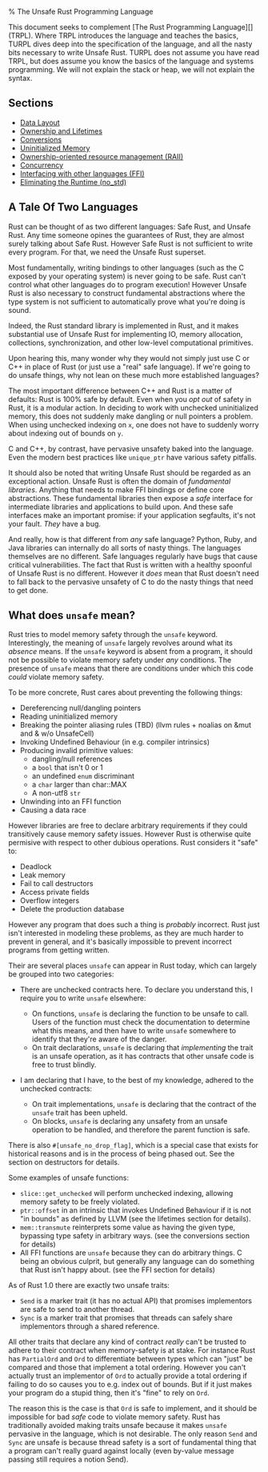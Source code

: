 % The Unsafe Rust Programming Language

This document seeks to complement [The Rust Programming Language][] (TRPL).
Where TRPL introduces the language and teaches the basics, TURPL dives deep into
the specification of the language, and all the nasty bits necessary to write
Unsafe Rust. TURPL does not assume you have read TRPL, but does assume you know
the basics of the language and systems programming. We will not explain the
stack or heap, we will not explain the syntax.

## Sections

* [Data Layout](data.html)
* [Ownership and Lifetimes](lifetimes.html)
* [Conversions](conversions.html)
* [Uninitialized Memory](uninitialized.html)
* [Ownership-oriented resource management (RAII)](raii.html)
* [Concurrency](concurrency.html)
* [Interfacing with other languages (FFI)](ffi.html)
* [Eliminating the Runtime (no_std)](no_std.html)

## A Tale Of Two Languages

Rust can be thought of as two different languages: Safe Rust, and Unsafe Rust.
Any time someone opines the guarantees of Rust, they are almost surely talking about
Safe Rust. However Safe Rust is not sufficient to write every program. For that,
we need the Unsafe Rust superset.

Most fundamentally, writing bindings to other languages
(such as the C exposed by your operating system) is never going to be safe. Rust
can't control what other languages do to program execution! However Unsafe Rust is
also necessary to construct fundamental abstractions where the type system is not
sufficient to automatically prove what you're doing is sound.

Indeed, the Rust standard library is implemented in Rust, and it makes substantial
use of Unsafe Rust for implementing IO, memory allocation, collections,
synchronization, and other low-level computational primitives.

Upon hearing this, many wonder why they would not simply just use C or C++ in place of
Rust (or just use a "real" safe language). If we're going to do unsafe things, why not
lean on these much more established languages?

The most important difference between C++ and Rust is a matter of defaults:
Rust is 100% safe by default. Even when you *opt out* of safety in Rust, it is a modular
action. In deciding to work with unchecked uninitialized memory, this does not
suddenly make dangling or null pointers a problem. When using unchecked indexing on `x`,
one does not have to suddenly worry about indexing out of bounds on `y`.

C and C++, by contrast, have pervasive unsafety baked into the language. Even the
modern best practices like `unique_ptr` have various safety pitfalls.

It should also be noted that writing Unsafe Rust should be regarded as an exceptional
action. Unsafe Rust is often the domain of *fundamental libraries*. Anything that needs
to make FFI bindings or define core abstractions. These fundamental libraries then expose
a *safe* interface for intermediate libraries and applications to build upon. And these
safe interfaces make an important promise: if your application segfaults, it's not your
fault. *They* have a bug.

And really, how is that different from *any* safe language? Python, Ruby, and Java libraries
can internally do all sorts of nasty things. The languages themselves are no
different. Safe languages regularly have bugs that cause critical vulnerabilities.
The fact that Rust is written with a healthy spoonful of Unsafe Rust is no different.
However it *does* mean that Rust doesn't need to fall back to the pervasive unsafety of
C to do the nasty things that need to get done.

## What does `unsafe` mean?

Rust tries to model memory safety through the `unsafe` keyword. Interestingly,
the meaning of `unsafe` largely revolves around what
its *absence* means. If the `unsafe` keyword is absent from a program, it should
not be possible to violate memory safety under *any* conditions. The presence
of `unsafe` means that there are conditions under which this code *could*
violate memory safety.

To be more concrete, Rust cares about preventing the following things:

* Dereferencing null/dangling pointers
* Reading uninitialized memory
* Breaking the pointer aliasing rules (TBD) (llvm rules + noalias on &mut and & w/o UnsafeCell)
* Invoking Undefined Behaviour (in e.g. compiler intrinsics)
* Producing invalid primitive values:
	* dangling/null references
	* a `bool` that isn't 0 or 1
	* an undefined `enum` discriminant
	* a `char` larger than char::MAX
	* A non-utf8 `str`
* Unwinding into an FFI function
* Causing a data race

However libraries are free to declare arbitrary requirements if they could transitively
cause memory safety issues. However Rust is otherwise quite permisive with respect to
other dubious operations. Rust considers it "safe" to:

* Deadlock
* Leak memory
* Fail to call destructors
* Access private fields
* Overflow integers
* Delete the production database

However any program that does such a thing is *probably* incorrect. Rust just isn't
interested in modeling these problems, as they are much harder to prevent in general,
and it's basically impossible to prevent incorrect programs from getting written.

Their are several places `unsafe` can appear in Rust today, which can largely be
grouped into two categories:

* There are unchecked contracts here. To declare you understand this, I require
you to write `unsafe` elsewhere:
    * On functions, `unsafe` is declaring the function to be unsafe to call. Users
    of the function must check the documentation to determine what this means,
    and then have to write `unsafe` somewhere to identify that they're aware of
    the danger.
    * On trait declarations, `unsafe` is declaring that *implementing* the trait
    is an unsafe operation, as it has contracts that other unsafe code is free to
    trust blindly.

* I am declaring that I have, to the best of my knowledge, adhered to the
unchecked contracts:
    * On trait implementations, `unsafe` is declaring that the contract of the
    `unsafe` trait has been upheld.
    * On blocks, `unsafe` is declaring any unsafety from an unsafe
    operation to be handled, and therefore the parent function is safe.

There is also `#[unsafe_no_drop_flag]`, which is a special case that exists for
historical reasons and is in the process of being phased out. See the section on
destructors for details.

Some examples of unsafe functions:

* `slice::get_unchecked` will perform unchecked indexing, allowing memory
safety to be freely violated.
* `ptr::offset` in an intrinsic that invokes Undefined Behaviour if it is
not "in bounds" as defined by LLVM (see the lifetimes section for details).
* `mem::transmute` reinterprets some value as having the given type,
bypassing type safety in arbitrary ways. (see the conversions section for details)
* All FFI functions are `unsafe` because they can do arbitrary things.
C being an obvious culprit, but generally any language can do something
that Rust isn't happy about. (see the FFI section for details)

As of Rust 1.0 there are exactly two unsafe traits:

* `Send` is a marker trait (it has no actual API) that promises implementors
are safe to send to another thread.
* `Sync` is a marker trait that promises that threads can safely share
implementors through a shared reference.

All other traits that declare any kind of contract *really* can't be trusted
to adhere to their contract when memory-safety is at stake. For instance Rust has
`PartialOrd` and `Ord` to differentiate between types which can "just" be
compared and those that implement a total ordering. However you can't actually
trust an implementor of `Ord` to actually provide a total ordering if failing to
do so causes you to e.g. index out of bounds. But if it just makes your program
do a stupid thing, then it's "fine" to rely on `Ord`.

The reason this is the case is that `Ord` is safe to implement, and it should be
impossible for bad *safe* code to violate memory safety. Rust has traditionally
avoided making traits unsafe because it makes `unsafe` pervasive in the language,
which is not desirable. The only reason `Send` and `Sync` are unsafe is because
thread safety is a sort of fundamental thing that a program can't really guard
against locally (even by-value message passing still requires a notion Send).


